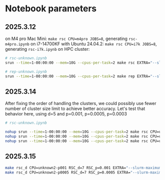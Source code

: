 # Notebook parameters

## 2025.3.12

on M4 pro Mac Mini: `make rsc CPU=m4pro JOBS=8`, generating `rsc-m4pro.ipynb`
on i7-14700KF with Ubuntu 24.04.2: `make rsc CPU=i7k JOBS=8`, generating `rsc-i7k.ipynb`
on HPC cluster:

```sh
# rsc-unknown.ipynb
srun --time=1-00:00:00 --mem=10G --cpus-per-task=2 make rsc EXTRA="--slurm-maximum-jobs 200"

# rep-unknown.ipynb
srun --time=1-00:00:00 --mem=10G --cpus-per-task=2 make rep EXTRA="--slurm-maximum-jobs 200"
```


## 2025.3.14

After fixing the order of handling the clusters, we could possibly use fewer number of cluster size limit to achieve better accuracy.
Let's test that behavior here, using d=5 and p=0.001, p=0.0005, p=0.0003


```sh
# rsc-unknown.ipynb

nohup srun --time=1-00:00:00 --mem=10G --cpus-per-task=2 make rsc CPU=unknown2-p001 RSC_p=0.001 EXTRA="--slurm-maximum-jobs 200" > unknown2-p001.jobout &
nohup srun --time=1-00:00:00 --mem=10G --cpus-per-task=2 make rsc CPU=unknown2-p0005 RSC_p=0.0005 EXTRA="--slurm-maximum-jobs 200" > unknown2-p0005.jobout &
nohup srun --time=1-00:00:00 --mem=10G --cpus-per-task=2 make rsc CPU=unknown2-p0003 RSC_p=0.0003 EXTRA="--slurm-maximum-jobs 200" > unknown2-p0003.jobout &
```


## 2025.3.15

```sh
make rsc_d CPU=unknown2-p001 RSC_d=7 RSC_p=0.001 EXTRA="--slurm-maximum-jobs 500 --srun"
make rsc_d CPU=unknown2-p0005 RSC_d=7 RSC_p=0.0005 EXTRA="--slurm-maximum-jobs 500 --srun"
```
